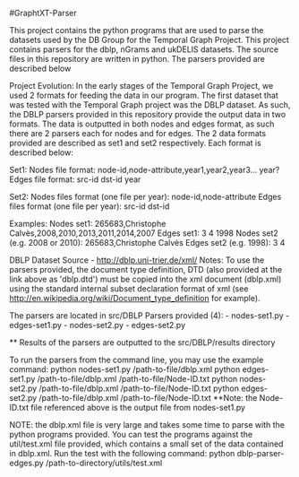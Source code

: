 #GraphtXT-Parser

This project contains the python programs that are used to parse the datasets used by the DB Group for the Temporal Graph Project. This project contains parsers for the dblp, nGrams and ukDELIS datasets. The source files in this repository are written in python. The parsers provided are described below

Project Evolution:
In the early stages of the Temporal Graph Project, we used 2 formats for feeding the data in our program. The first dataset that was tested with the Temporal Graph project was the DBLP dataset. As such, the DBLP parsers provided in this repository provide the output data in two formats. The data is outputted in both nodes and edges format, as such there are 2 parsers each for nodes and for edges.
The 2 data formats provided are described as set1 and set2 respectively. Each format is described below:

Set1:
Nodes file format: node-id,node-attribute,year1,year2,year3... year?
Edges file format: src-id dst-id year

Set2:
Nodes files format (one file per year): node-id,node-attribute
Edges files format (one file per year): src-id dst-id

Examples:
Nodes set1: 265683,Christophe Calvès,2008,2010,2013,2011,2014,2007
Edges set1: 3 4 1998
Nodes set2 (e.g. 2008 or 2010): 265683,Christophe Calvès
Edges set2 (e.g. 1998): 3 4

DBLP Dataset
Source - http://dblp.uni-trier.de/xml/
Notes: To use the parsers provided, the document type definition, DTD (also provided at the link above as 'dblp.dtd') must be copied into the xml document (dblp.xml) using the standard internal subset declaration format of xml (see http://en.wikipedia.org/wiki/Document_type_definition for example).

The parsers are located in src/DBLP
Parsers provided (4):
    - nodes-set1.py
    - edges-set1.py
    - nodes-set2.py
    - edges-set2.py

** Results of the parsers are outputted to the src/DBLP/results directory

To run the parsers from the command line, you may use the example command:
    python nodes-set1.py /path-to-file/dblp.xml
    python edges-set1.py /path-to-file/dblp.xml /path-to-file/Node-ID.txt 
    python nodes-set2.py /path-to-file/dblp.xml /path-to-file/Node-ID.txt 
    python edges-set2.py /path-to-file/dblp.xml /path-to-file/Node-ID.txt 
    **Note: the Node-ID.txt file referenced above is the output file from nodes-set1.py

NOTE: the dblp.xml file is very large and takes some time to parse with the python programs provided. You can test the programs against the util/test.xml file provided, which contains a small set of the data contained in dblp.xml. Run the test with the following command:
  python dblp-parser-edges.py /path-to-directory/utils/test.xml
